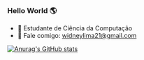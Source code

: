 ### Hello World 🌎

- 🔭 Estudante de Ciência da Computação
- 🌱 Fale comigo: widneylima21@gmail.com
 
[![Anurag's GitHub stats](https://github-readme-stats.vercel.app/api?username=widneyl&show_icons=true)](https://github.com/anuraghazra/github-readme-stats)
